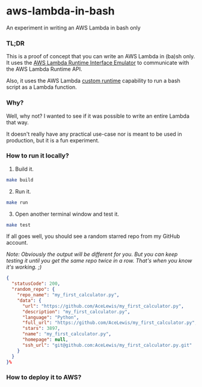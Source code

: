 # aws-lambda-in-bash
An experiment in writing an AWS Lambda in bash only

### TL;DR

This is a proof of concept that you can write an AWS Lambda in (ba)sh only.
It uses the [AWS Lambda Runtime Interface Emulator](https://github.com/aws/aws-lambda-runtime-interface-emulator)
to communicate with the AWS Lambda Runtime API.

Also, it uses the AWS Lambda [custom runtime](https://docs.aws.amazon.com/en_us/lambda/latest/dg/runtimes-custom.html)
capability to run a bash script as a Lambda function.

### Why?

Well, why not? I wanted to see if it was possible to write an entire Lambda
that way.

It doesn't really have any practical use-case nor is meant to be used in
production, but it is a fun experiment.

### How to run it locally?

1. Build it.
```bash
make build
```
2. Run it.
```bash
make run
```

3. Open another terminal window and test it.
```bash
make test
```

If all goes well, you should see a random starred repo from my GitHub account.

*Note: Obviously the output will be different for you. But you can keep testing it
until you get the same repo twice in a row. That's when you know it's working. ;)*

```json
{
  "statusCode": 200,
  "random_repo": {
    "repo_name": "my_first_calculator.py",
    "data": {
      "url": "https://github.com/AceLewis/my_first_calculator.py",
      "description": "my_first_calculator.py",
      "language": "Python",
      "full_url": "https://github.com/AceLewis/my_first_calculator.py",
      "stars": 3897,
      "name": "my_first_calculator.py",
      "homepage": null,
      "ssh_url": "git@github.com:AceLewis/my_first_calculator.py.git"
    }
  }
}% 
```

### How to deploy it to AWS?



